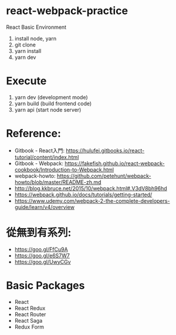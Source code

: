 # react-webpack-practice

React Basic Environment

1. install node, yarn
2. git clone
3. yarn install
4. yarn dev

# Execute

1. yarn dev (development mode)
2. yarn build (build frontend code)
3. yarn api (start node server)

# Reference:

* Gitbook - React入門:  https://hulufei.gitbooks.io/react-tutorial/content/index.html
* Gitbook - Webpack: https://fakefish.github.io/react-webpack-cookbook/Introduction-to-Webpack.html
* webpack-howto: https://github.com/petehunt/webpack-howto/blob/master/README-zh.md
* http://blog.kkbruce.net/2015/10/webpack.html#.V3dV8bh96hd
* https://webpack.github.io/docs/tutorials/getting-started/
* https://www.udemy.com/webpack-2-the-complete-developers-guide/learn/v4/overview

# 從無到有系列: 

* https://goo.gl/FfCu9A
* https://goo.gl/e6S7W7
* https://goo.gl/UwyCGv

# Basic Packages

* React
* React Redux
* React Router
* React Saga
* Redux Form

